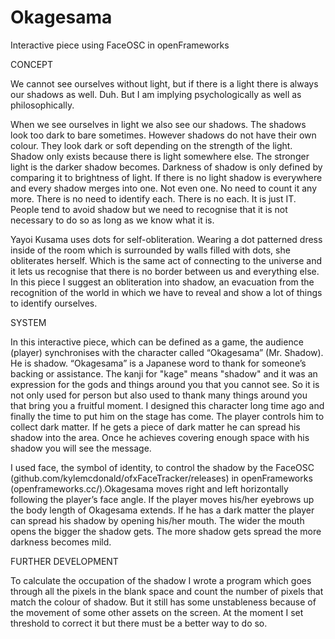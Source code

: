 # Okagesama
Interactive piece using FaceOSC in openFrameworks

CONCEPT

We cannot see ourselves without light, but if there is a light there is always our shadows as well. Duh. But I am implying psychologically as well as philosophically. 

When we see ourselves in light we also see our shadows. The shadows look too dark to bare sometimes. However shadows do not have their own colour. They look dark or soft depending on the strength of the light. Shadow only exists because there is light somewhere else.
The stronger light is the darker shadow becomes. Darkness of shadow is only defined by comparing it to brightness of light. If there is no light shadow is everywhere and every shadow merges into one. Not even one. No need to count it any more. There is no need to identify each. There is no each.  It is just IT. People tend to avoid shadow but we need to recognise that it is not necessary to do so as long as we know what it is.

Yayoi Kusama uses dots for self-obliteration. Wearing a dot patterned dress inside of the room which is surrounded by walls filled with dots, she obliterates herself. Which is the same act of connecting to the universe and it lets us recognise that there is no border between us and everything else.
In this piece I suggest an obliteration into shadow, an evacuation from the recognition of the world in which we have to reveal and show a lot of things to identify ourselves.

SYSTEM

In this interactive piece, which can be defined as a game, the audience (player) synchronises with the character called “Okagesama” (Mr. Shadow). He is shadow. “Okagesama” is a Japanese word to thank for someone’s backing or assistance. The kanji for "kage" means "shadow" and it was an expression for the gods and things around you that you cannot see. So it is not only used for person but also used to thank many things around you that bring you a fruitful moment. I designed this character long time ago and finally the time to put him on the stage has come. The player controls him to collect dark matter. If he gets a piece of dark matter he can spread his shadow into the area. Once he achieves covering enough space with his shadow you will see the message.

I used face, the symbol of identity, to control the shadow by the FaceOSC (github.com/kylemcdonald/ofxFaceTracker/releases) in openFrameworks (openframeworks.cc/).Okagesama moves right and left horizontally following the player’s face angle. If the player moves his/her eyebrows up the body length of Okagesama extends. If he has a dark matter the player can spread his shadow by opening his/her mouth. The wider the mouth opens the bigger the shadow gets. The more shadow gets spread the more darkness becomes mild.

FURTHER DEVELOPMENT

To calculate the occupation of the shadow I wrote a program which goes through all the pixels in the blank space and count the number of pixels that match the colour of shadow. But it still has some unstableness because of the movement of some other assets on the screen. At the moment I set threshold to correct it but there must be a better way to do so.
